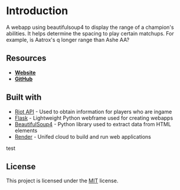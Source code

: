 # Introduction
  A webapp using beautifulsoup4 to display the range of a champion's abilities. It helps determine the spacing to play certain matchups. For example, is Aatrox's q longer range than Ashe AA?


## Resources

- **[Website](https://lolrange1.onrender.com)**
- **[GitHub](https://github.com/undds/lolrange)** 
## Built with 

- [Riot API](https://developer.riotgames.com/) - Used to obtain information for players who are ingame
- [Flask](https://flask.palletsprojects.com/en/3.0.x/) - Lightweight Python webframe used for creating webapps
- [BeautifulSoup4](https://www.crummy.com/software/BeautifulSoup/bs4/doc/#) - Python library used to extract data from HTML elements
- [Render](https://render.com/) - Unifed cloud to build and run web applications


test
## License

This project is licensed under the [MIT](./LICENSE) license.
